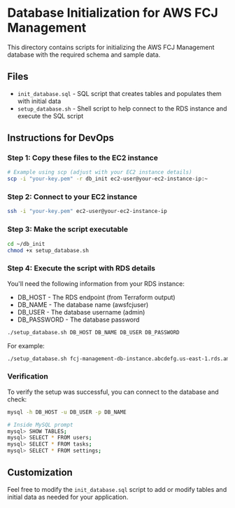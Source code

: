 # Database Initialization for AWS FCJ Management

This directory contains scripts for initializing the AWS FCJ Management database with the required schema and sample data.

## Files

- `init_database.sql` - SQL script that creates tables and populates them with initial data
- `setup_database.sh` - Shell script to help connect to the RDS instance and execute the SQL script

## Instructions for DevOps

### Step 1: Copy these files to the EC2 instance

```bash
# Example using scp (adjust with your EC2 instance details)
scp -i "your-key.pem" -r db_init ec2-user@your-ec2-instance-ip:~
```

### Step 2: Connect to your EC2 instance

```bash
ssh -i "your-key.pem" ec2-user@your-ec2-instance-ip
```

### Step 3: Make the script executable

```bash
cd ~/db_init
chmod +x setup_database.sh
```

### Step 4: Execute the script with RDS details

You'll need the following information from your RDS instance:
- DB_HOST - The RDS endpoint (from Terraform output)
- DB_NAME - The database name (awsfcjuser)
- DB_USER - The database username (admin)
- DB_PASSWORD - The database password

```bash
./setup_database.sh DB_HOST DB_NAME DB_USER DB_PASSWORD
```

For example:
```bash
./setup_database.sh fcj-management-db-instance.abcdefg.us-east-1.rds.amazonaws.com awsfcjuser admin YourPassword123
```

### Verification

To verify the setup was successful, you can connect to the database and check:

```bash
mysql -h DB_HOST -u DB_USER -p DB_NAME

# Inside MySQL prompt
mysql> SHOW TABLES;
mysql> SELECT * FROM users;
mysql> SELECT * FROM tasks;
mysql> SELECT * FROM settings;
```

## Customization

Feel free to modify the `init_database.sql` script to add or modify tables and initial data as needed for your application. 